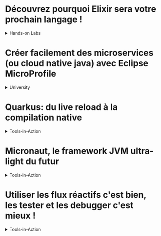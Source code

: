 # Découvrez pourquoi Elixir sera votre prochain langage !
<details>
    <summary>Hands-on Labs</summary>
    <p>
    Dans cette <a href="https://cfp.devoxx.fr/2019/talk/AHP-9443/Decouvrez_pourquoi_Elixir_sera_votre_prochain_langage!">session pratique</a>, nous avons découvert le langage de programmation fonctionnelle <i><a href="https://elixir-lang.org/">Elixir</a></i> et son potentiel prometteur due à la machine virtuelle <i>BEAM</i> et son environnement d'exécution distribué et parallélisé. Nous avons expérimenté avec la syntaxe de ce langage via sa console interactive <i>iex</i> et un example pratique d'application de Chat avec sa framework Web <i><a href="https://phoenixframework.org/">Phoenix</a></i>
    </p>
</details>

# Créer facilement des microservices (ou cloud native java) avec Eclipse MicroProfile
<details>
    <summary>University</summary>
    <p>
    Session de live coding où le projet <i><a href="https://microprofile.io/">Eclipse Microprofile</a></i> a était présenté comme alternative viable de Spring Boot. Les transparents sont accessibles sous ce <a href="https://speakerdeck.com/lbenoit/creer-facilement-des-microservices-ou-cloud-native-java-avec-eclipse-microprofile?slide=107">lien</a>. Eclipse Microprofile peut être vue comme un ensemble de spécification standard J2EE post J2EE 8 visant à standardiser la création d'application Java Microservice et Cloud Native. Cette spécification a était initiée en 2016 avec la version 1.0 et s'est limitée au départ au CDI 1.2, JAX-RS 2.0 et JSON-P 1.0 pour finir par englober une panoplie de spécifications dans sa version 2.2. Cette dernière finira par contenir les aspects authentification, traçabilité et fault tolerance. La présentation s'est terminée avec les perspectives futures qui consistent à ajouter les Stream réactifs et GraphQL voir être compatible avec Quarkus.
    Ce <a href="https://github.com/microprofile-extensions">lien</a> contient une liste exhaustive et à jour des extensions pour activer les différentes fonctionnalités du Microprofile.
    </p>
</details>

# Quarkus: du live reload à la compilation native
<details>
    <summary>Tools-in-Action</summary>
    <p>
    Après une brève présentation de <i><a href="https://quarkus.io/">Quarkus</a></i>, cette <a href="">session</a> a enchaîné sur un example pratique qui montre l'utilisation d'un fichier de configuration unifié et le gain en taille des livrables et en performance dans les temps de démarrage avec l'approche AoT (Ahead of Time) en coopération avec la <i><a href="https://www.graalvm.org/">GraalVM</a></i>.
    </p>
</details>

# Micronaut, le framework JVM ultra-light du futur
<details>
    <summary>Tools-in-Action</summary>
    <p>
    <i><a href="https://micronaut.io/">Micronaut</a></i> est une Framework très récente (apparue en Août 2018) basée sur la JVM. Micronaut se présente comme étant une synthèse des avantages des autres frameworks JVM (Spring, Grails et Spring Boot)
    <img src="./images/micronaut-advantages.png" alt="Micronaut Advantages">
    et d'autre part en évitant leur limitations côté conception.
    <img src="./images/micronaut-other-limitations.png" alt="Limitations that Micronaut tried to avoid">
    Micronaut se base sur la technique de la compilation anticipée AoT (Ahead of Time) et évite l'usage du mécanisme de la Reflection.
    <img src="./images/micronaut-how-it-works.png" alt="Micronaut: How does it work">
    La présentation a montré un <a href="https://github.com/orevial/twitter-demo-micronaut-kotlin">example</a> de chargement de flux Twitter en Kotlin.
    </p>
</details>

# Utiliser les flux réactifs c'est bien, les tester et les debugger c'est mieux !
<details>
    <summary>Tools-in-Action</summary>
    <p>
    Cette <a href="https://cfp.devoxx.fr/2019/talk/XAF-7489/Utiliser_les_flux_reactifs_c'est_bien,_les_tester_et_les_debugger_c'est_mieux_!">présentation</a> a pour but de montrer les difficultés qu'on rencontre lors du teste unitaire d'un code Reactif, en particulier avec les Frameworks <i><a href="https://github.com/ReactiveX/RxJava">RxJava</a></i> et <i><a href="https://projectreactor.io/">Reactor</a></i>. La difficulté vient du fait qu'un code adoptant le paradigme Reactif est multi-threaded donc non déterministe (l'ordre des éléments dans le flux n'est pas nécessairement respecté) et souvent asynchrone. Pour le cas asynchrone, il faut utiliser des Scheduler pour simuler un délais afin d'intercepter la réponse différée. Il y'a aussi des cas où on doit faire attention au volume de la réponse ce qui demande l'utilisation de la technique du <i>Polling</i>. Les flux réactifs sont réputés avoir des stack trace cryptique et difficile à lire, mais Reactor possède l'avantage d'avoir des sorties plus lisibles. En conclusion, tester des flux réactifs est délicat et demande un effort à part.
    </p>
</details>
